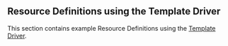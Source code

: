 ## Resource Definitions using the Template Driver

This section contains example Resource Definitions using the [Template Driver](https://developer.humanitec.com/integration-and-extensions/drivers/generic-drivers/template/).